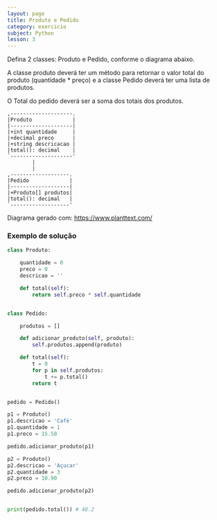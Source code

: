 ```yaml
---
layout: page
title: Produto e Pedido
category: exercicio
subject: Python
lesson: 3
---
```

Defina 2 classes: Produto e Pedido, conforme o diagrama abaixo.

A classe produto deverá ter um método para retornar o valor total do produto (quantidade * preço) e a classe Pedido deverá ter uma lista de produtos.

O Total do pedido deverá ser a soma dos totais dos produtos.



    ,--------------------.  
    |Produto             |  
    |--------------------|  
    |+int quantidade     |  
    |+decimal preco      |  
    |+string descricacao |      
    |total(): decimal    |  
    `--------------------'  
            |          
            |          
    ,-------------------.
    |Pedido             |
    |-------------------|
    |+Produto[] produtos|
    |total(): decimal   |
    `-------------------'

Diagrama gerado com: https://www.planttext.com/

### Exemplo de solução

```python
class Produto:

    quantidade = 0
    preco = 0
    descricao = ''

    def total(self):
        return self.preco * self.quantidade


class Pedido:

    produtos = []

    def adicionar_produto(self, produto):
        self.produtos.append(produto)

    def total(self):
        t = 0
        for p in self.produtos:
            t += p.total()
        return t


pedido = Pedido()

p1 = Produto()
p1.descricao = 'Café'
p1.quantidade = 1
p1.preco = 15.50

pedido.adicionar_produto(p1)

p2 = Produto()
p2.descricao = 'Açucar'
p2.quantidade = 3
p2.preco = 10.90

pedido.adicionar_produto(p2)


print(pedido.total()) # 48.2
```
